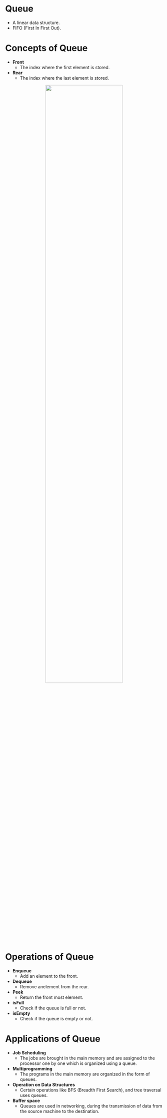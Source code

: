 # Queue
- A linear data structure.
- FIFO (First In First Out).

# Concepts of Queue
- **Front**
    - The index where the first element is stored.
- **Rear**
    - The index where the last element is stored.

<div align="center">
    <img src="https://scaler.com/topics/images/queue-in-data-structure-image1.webp", width="70%">
</div>

# Operations of Queue
- **Enqueue**
    - Add an element to the front.
- **Dequeue**
    - Remove anelement from the rear.
- **Peek**
    - Return the front most element.
- **isFull**
    - Check if the queue is full or not.
- **isEmpty**
    - Check if the queue is empty or not.

# Applications of Queue
- **Job Scheduling**
    - The jobs are brought in the main memory and are assigned to the processor one by one which is organized using a queue.
- **Multiprogramming**
    - The programs in the main memory are organized in the form of queues. 
- **Operation on Data Structures**
    - Certain operations like BFS (Breadth First Search), and tree traversal uses queues.
- **Buffer space**
    - Queues are used in networking, during the transmission of data from the source machine to the destination.
